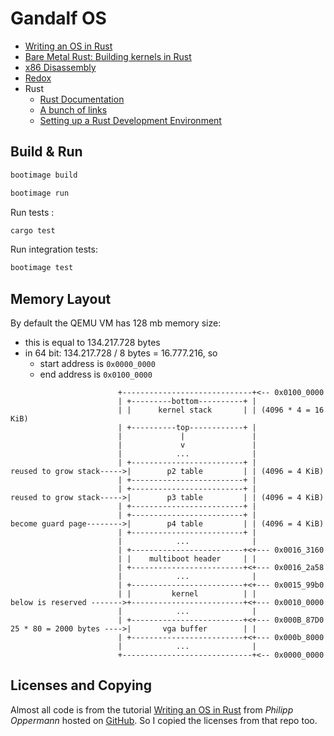 # Gandalf OS

- [Writing an OS in Rust][os-tutorial]
- [Bare Metal Rust: Building kernels in Rust](http://www.randomhacks.net/bare-metal-rust/)
- [x86 Disassembly](https://en.wikibooks.org/wiki/X86_Disassembly)
- [Redox](https://github.com/redox-os/redox)
- Rust
    - [Rust Documentation](https://www.rust-lang.org/en-US/documentation.html)
    - [A bunch of links](https://github.com/ctjhoa/rust-learning)
    - [Setting up a Rust Development Environment](http://asquera.de/blog/2017-03-03/setting-up-a-rust-devenv/)

## Build & Run

```bash
bootimage build
```

```bash
bootimage run
```

Run tests :

```bash
cargo test
```

Run integration tests:

```bash
bootimage test
```

## Memory Layout

By default the QEMU VM has 128 mb memory size:

- this is equal to 134.217.728 bytes
- in 64 bit: 134.217.728 / 8 bytes = 16.777.216, so
    - start address is `0x0000_0000`
    - end address is `0x0100_0000`

```text
                        +-----------------------------+<-- 0x0100_0000
                        | +---------bottom----------+ |
                        | |      kernel stack       | | (4096 * 4 = 16 KiB)
                        | +----------top------------+ |
                        |             |               |
                        |             v               |
                        |            ...              |
                        | +-------------------------+ |
reused to grow stack----->|        p2 table         | | (4096 = 4 KiB)
                        | +-------------------------+ |
                        | +-------------------------+ |
reused to grow stack----->|        p3 table         | | (4096 = 4 KiB)
                        | +-------------------------+ |
                        | +-------------------------+ |
become guard page-------->|        p4 table         | | (4096 = 4 KiB)
                        | +-------------------------+ |
                        |            ...              |
                        | +-------------------------+<+--- 0x0016_3160
                        | |    multiboot header     | |
                        | +-------------------------+<+--- 0x0016_2a58
                        |            ...              |
                        | +-------------------------+<+--- 0x0015_99b0
                        | |         kernel          | |
below is reserved ------->+-------------------------+<+--- 0x0010_0000
                        |            ...              |
                        | +-------------------------+<+--- 0x000B_87D0
25 * 80 = 2000 bytes ---->|       vga buffer        | |
                        | +-------------------------+<+--- 0x000b_8000
                        |            ...              |
                        +-----------------------------+<-- 0x0000_0000
```

## Licenses and Copying

Almost all code is from the tutorial [Writing an OS in Rust][os-tutorial] from _Philipp Oppermann_ hosted on [GitHub](https://github.com/phil-opp/blog_os). So I copied the licenses from that repo too.

[os-tutorial]:  https://os.phil-opp.com
